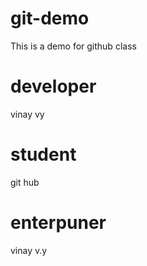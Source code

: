 # git-demo
This is a demo for github class


# developer
vinay vy
 # student
 git hub

 # enterpuner
 vinay v.y
 